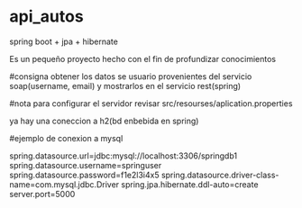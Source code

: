 # api_autos
spring boot + jpa + hibernate

Es un pequeño proyecto hecho con el fin de profundizar conocimientos

#consigna
obtener los datos se usuario provenientes del servicio soap(username, email)
y mostrarlos en el servicio rest(spring)

#nota
para configurar el servidor revisar src/resourses/aplication.properties

ya hay una coneccion a h2(bd enbebida en spring)

#ejemplo de conexion a mysql

spring.datasource.url=jdbc:mysql://localhost:3306/springdb1
spring.datasource.username=springuser
spring.datasource.password=f1e2l3i4x5
spring.datasource.driver-class-name=com.mysql.jdbc.Driver
spring.jpa.hibernate.ddl-auto=create
server.port=5000
